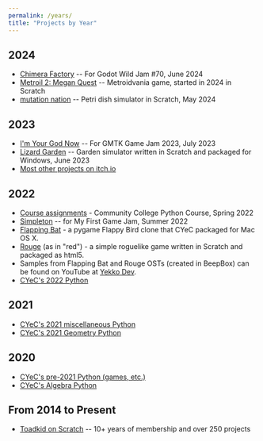 ```yaml
---
permalink: /years/
title: "Projects by Year"
---
```


## 2024
 - [Chimera Factory](https://yyekko.itch.io/chimera-factory) -- For Godot Wild Jam #70, June 2024
 - [Metroil 2: Megan Quest](https://scratch.mit.edu/projects/1054380324/) -- Metroidvania game, started in 2024 in Scratch
 - [mutation nation](https://scratch.mit.edu/projects/647746342/) -- Petri dish simulator in Scratch, May 2024

## 2023
 - [I'm Your God Now](https://yyekko.itch.io/im-your-god-now) -- For GMTK Game Jam 2023, July 2023
 - [Lizard Garden](https://yyekko.itch.io/lizard-garden) -- Garden simulator written in Scratch and packaged for Windows, June 2023
 - [Most other projects on itch.io](https://yyekko.itch.io/)

## 2022
 - [Course assignments](https://github.com/cyec2025/cyec_python/tree/main/python_course) - Community College Python Course, Spring 2022
 - [Simpleton](https://yyekko.itch.io/simpleton) -- for My First Game Jam, Summer 2022
 - [Flapping Bat](https://github.com/cyec2025/cyec_python/tree/main/flapping_bat_2022) - a pygame Flappy Bird clone that CYeC packaged for Mac OS X.
 - [Rouge](https://yyekko.itch.io/rouge) (as in "red") - a simple roguelike game written in Scratch and packaged as html5.
 - Samples from Flapping Bat and Rouge OSTs (created in BeepBox) can be found on YouTube at [Yekko Dev](https://www.youtube.com/@yekkodev).
 - [CYeC's 2022 Python](https://github.com/cyec2025/cyec_python/tree/main/2022_misc)

## 2021
 - [CYeC's 2021 miscellaneous Python](https://github.com/cyec2025/cyec_python/tree/main/2021_misc)
 - [CYeC's 2021 Geometry Python](https://github.com/cyec2025/cyec_python/tree/main/geometry)
 
## 2020
 - [CYeC's pre-2021 Python (games, etc.)](https://github.com/cyec2025/cyec_python/tree/main/pre-2021)
 - [CYeC's Algebra Python](https://github.com/cyec2025/cyec_python/tree/main/algebra)
 
## From 2014 to Present
 - [Toadkid on Scratch](https://scratch.mit.edu/users/Toadkid/) -- 10+ years of membership and over 250 projects
